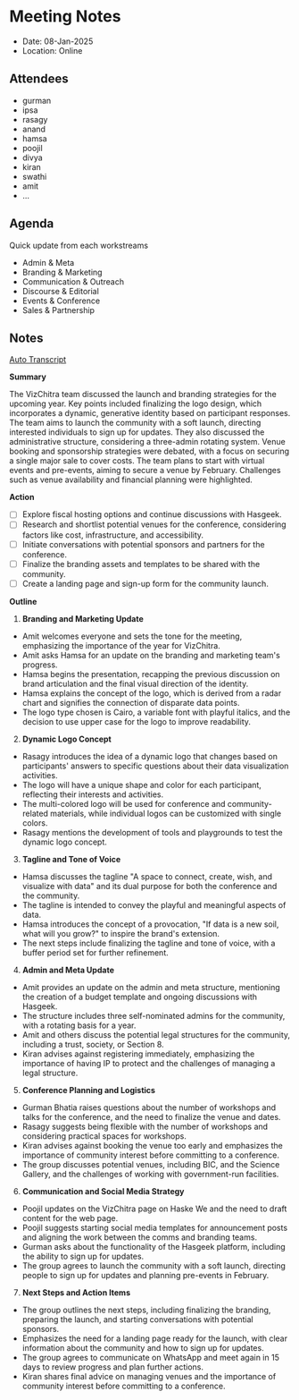 # Meeting Notes

- Date: 08-Jan-2025
- Location: Online

## Attendees

- gurman
- ipsa
- rasagy
- anand
- hamsa
- poojil
- divya
- kiran
- swathi
- amit
- ...

## Agenda

Quick update from each workstreams
- Admin & Meta
- Branding & Marketing
- Communication & Outreach
- Discourse & Editorial
- Events & Conference 
- Sales & Partnership

## Notes

[Auto Transcript](https://otter.ai/u/CRT2yTb2DIdwwtNWhuk7yyyVCwM?f=group&g=16525452&view=transcript&tab=chat)

**Summary**

The VizChitra team discussed the launch and branding strategies for the upcoming year. Key points included finalizing the logo design, which incorporates a dynamic, generative identity based on participant responses. The team aims to launch the community with a soft launch, directing interested individuals to sign up for updates. They also discussed the administrative structure, considering a three-admin rotating system. Venue booking and sponsorship strategies were debated, with a focus on securing a single major sale to cover costs. The team plans to start with virtual events and pre-events, aiming to secure a venue by February. Challenges such as venue availability and financial planning were highlighted.

**Action**
- [ ] Explore fiscal hosting options and continue discussions with Hasgeek.
- [ ] Research and shortlist potential venues for the conference, considering factors like cost, infrastructure, and accessibility.
- [ ] Initiate conversations with potential sponsors and partners for the conference.
- [ ] Finalize the branding assets and templates to be shared with the community.
- [ ] Create a landing page and sign-up form for the community launch.

**Outline**

1. **Branding and Marketing Update**
- Amit welcomes everyone and sets the tone for the meeting, emphasizing the importance of the year for VizChitra.
- Amit asks Hamsa for an update on the branding and marketing team's progress.
- Hamsa begins the presentation, recapping the previous discussion on brand articulation and the final visual direction of the identity.
- Hamsa explains the concept of the logo, which is derived from a radar chart and signifies the connection of disparate data points.
- The logo type chosen is Cairo, a variable font with playful italics, and the decision to use upper case for the logo to improve readability.

2. **Dynamic Logo Concept**
- Rasagy introduces the idea of a dynamic logo that changes based on participants' answers to specific questions about their data visualization activities.
- The logo will have a unique shape and color for each participant, reflecting their interests and activities.
- The multi-colored logo will be used for conference and community-related materials, while individual logos can be customized with single colors.
- Rasagy mentions the development of tools and playgrounds to test the dynamic logo concept.

3. **Tagline and Tone of Voice**
- Hamsa discusses the tagline "A space to connect, create, wish, and visualize with data" and its dual purpose for both the conference and the community.
- The tagline is intended to convey the playful and meaningful aspects of data.
- Hamsa introduces the concept of a provocation, "If data is a new soil, what will you grow?" to inspire the brand's extension.
- The next steps include finalizing the tagline and tone of voice, with a buffer period set for further refinement.

4. **Admin and Meta Update**
- Amit provides an update on the admin and meta structure, mentioning the creation of a budget template and ongoing discussions with Hasgeek.
- The structure includes three self-nominated admins for the community, with a rotating basis for a year.
- Amit and others discuss the potential legal structures for the community, including a trust, society, or Section 8.
- Kiran advises against registering immediately, emphasizing the importance of having IP to protect and the challenges of managing a legal structure.

5. **Conference Planning and Logistics**
- Gurman Bhatia raises questions about the number of workshops and talks for the conference, and the need to finalize the venue and dates.
- Rasagy suggests being flexible with the number of workshops and considering practical spaces for workshops.
- Kiran advises against booking the venue too early and emphasizes the importance of community interest before committing to a conference.
- The group discusses potential venues, including BIC, and the Science Gallery, and the challenges of working with government-run facilities.

6. **Communication and Social Media Strategy**
- Poojil updates on the VizChitra page on Haske We and the need to draft content for the web page.
- Poojil suggests starting social media templates for announcement posts and aligning the work between the comms and branding teams.
- Gurman asks about the functionality of the Hasgeek platform, including the ability to sign up for updates.
- The group agrees to launch the community with a soft launch, directing people to sign up for updates and planning pre-events in February.

7. **Next Steps and Action Items**
- The group outlines the next steps, including finalizing the branding, preparing the launch, and starting conversations with potential sponsors.
- Emphasizes the need for a landing page ready for the launch, with clear information about the community and how to sign up for updates.
- The group agrees to communicate on WhatsApp and meet again in 15 days to review progress and plan further actions.
- Kiran shares final advice on managing venues and the importance of community interest before committing to a conference.
